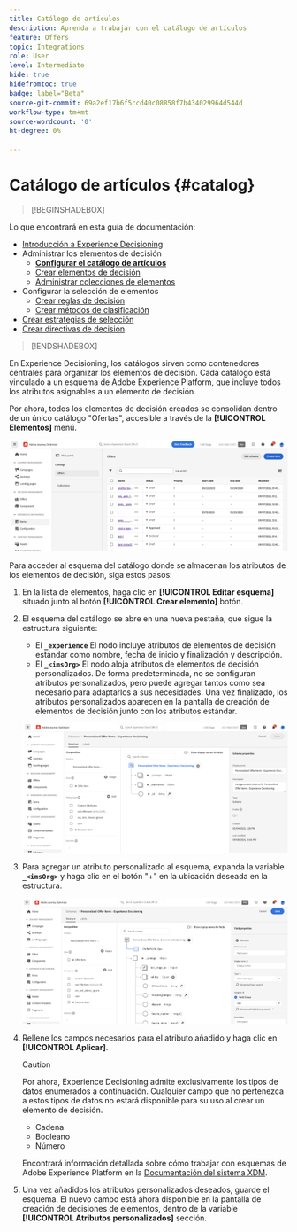 ```yaml
---
title: Catálogo de artículos
description: Aprenda a trabajar con el catálogo de artículos
feature: Offers
topic: Integrations
role: User
level: Intermediate
hide: true
hidefromtoc: true
badge: label="Beta"
source-git-commit: 69a2ef17b6f5ccd40c08858f7b434029964d544d
workflow-type: tm+mt
source-wordcount: '0'
ht-degree: 0%

---
```



# Catálogo de artículos {#catalog}

>[!BEGINSHADEBOX]

Lo que encontrará en esta guía de documentación:

* [Introducción a Experience Decisioning](gs-experience-decisioning.md)
* Administrar los elementos de decisión
   * **[Configurar el catálogo de artículos](catalogs.md)**
   * [Crear elementos de decisión](items.md)
   * [Administrar colecciones de elementos](collections.md)
* Configurar la selección de elementos
   * [Crear reglas de decisión](rules.md)
   * [Crear métodos de clasificación](ranking.md)
* [Crear estrategias de selección](selection-strategies.md)
* [Crear directivas de decisión](create-decision.md)

>[!ENDSHADEBOX]

En Experience Decisioning, los catálogos sirven como contenedores centrales para organizar los elementos de decisión. Cada catálogo está vinculado a un esquema de Adobe Experience Platform, que incluye todos los atributos asignables a un elemento de decisión.

Por ahora, todos los elementos de decisión creados se consolidan dentro de un único catálogo &quot;Ofertas&quot;, accesible a través de la **[!UICONTROL Elementos]** menú.

![](assets/catalogs-list.png)

Para acceder al esquema del catálogo donde se almacenan los atributos de los elementos de decisión, siga estos pasos:

1. En la lista de elementos, haga clic en **[!UICONTROL Editar esquema]** situado junto al botón **[!UICONTROL Crear elemento]** botón.

1. El esquema del catálogo se abre en una nueva pestaña, que sigue la estructura siguiente:

   * El **`_experience`** El nodo incluye atributos de elementos de decisión estándar como nombre, fecha de inicio y finalización y descripción.
   * El **`_<imsOrg>`** El nodo aloja atributos de elementos de decisión personalizados. De forma predeterminada, no se configuran atributos personalizados, pero puede agregar tantos como sea necesario para adaptarlos a sus necesidades. Una vez finalizado, los atributos personalizados aparecen en la pantalla de creación de elementos de decisión junto con los atributos estándar.

   ![](assets/catalogs-schema.png)

1. Para agregar un atributo personalizado al esquema, expanda la variable **`_<imsOrg>`** y haga clic en el botón &quot;+&quot; en la ubicación deseada en la estructura.

   ![](assets/catalogs-add.png)

1. Rellene los campos necesarios para el atributo añadido y haga clic en **[!UICONTROL Aplicar]**.

   >[!CAUTION]
   >
   >Por ahora, Experience Decisioning admite exclusivamente los tipos de datos enumerados a continuación. Cualquier campo que no pertenezca a estos tipos de datos no estará disponible para su uso al crear un elemento de decisión.
   >* Cadena
   >* Booleano
   >* Número

   Encontrará información detallada sobre cómo trabajar con esquemas de Adobe Experience Platform en la [Documentación del sistema XDM](https://experienceleague.adobe.com/docs/experience-platform/xdm/ui/overview.html?lang=es).

1. Una vez añadidos los atributos personalizados deseados, guarde el esquema. El nuevo campo está ahora disponible en la pantalla de creación de decisiones de elementos, dentro de la variable **[!UICONTROL Atributos personalizados]** sección.
